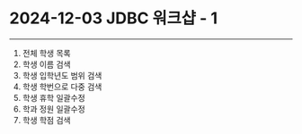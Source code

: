 # 2024-12-03 JDBC 워크샵 - 1
---
1. 전체 학생 목록
2. 학생 이름 검색
3. 학생 입학년도 범위 검색
4. 학생 학번으로 다중 검색
5. 학생 휴학 일괄수정
6. 학과 정원 일괄수정
7. 학생 학점 검색
